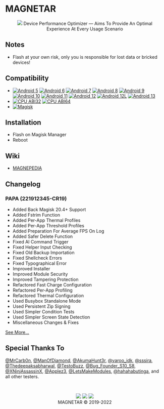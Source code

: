# MAGNETAR

<p align="center">
  <img src="https://github.com/Kyliekyler/MAGNETAR/blob/master/.github/logo.png">
  Device Performance Optimizer — Aims To Provide An Optimal Experience At Every Usage Scenario
</p>

## Notes

- Flash at your own risk, only you is responsible for lost data or bricked devices!

## Compatibility

- [![Android 5](https://img.shields.io/badge/Android-5-red.svg)](<>) [![Android 6](https://img.shields.io/badge/Android-6-pink.svg)](<>) [![Android 7](https://img.shields.io/badge/Android-7-violet.svg)](<>) [![Android 8](https://img.shields.io/badge/Android-8-yellow.svg)](<>) [![Android 9](https://img.shields.io/badge/Android-9-lightgreen.svg)](<>) [![Android 10](https://img.shields.io/badge/Android-10-brightgreen.svg)](<>) [![Android 11](https://img.shields.io/badge/Android-11-orange.svg)](<>) [![Android 12](https://img.shields.io/badge/Android-12-white.svg)](<>) [![Android 12L](https://img.shields.io/badge/Android-12L-white.svg)](<>) [![Android 13](https://img.shields.io/badge/Android-13-brown.svg)](<>)
- [![CPU ABI32](https://img.shields.io/badge/ABI-32-pink.svg)](<>) [![CPU ABI64](https://img.shields.io/badge/ABI-64-pink.svg)](<>)
- [![Magisk](https://img.shields.io/badge/Magisk-23%2B-00B39B.svg)](<>)

## Installation

- Flash on Magisk Manager
- Reboot

## Wiki

- [MAGNEPEDIA](https://github.com/Kyliekyler/MAGNETAR/wiki)

## Changelog

### PAPA (221912345-CR19)

- Added Back Magisk 20.4+ Support
- Added Fstrim Function
- Added Per-App Thermal Profiles
- Added Per-App Threshold Profiles
- Added Preparation For Average FPS On Log
- Added Safer Delete Function
- Fixed AI Command Trigger
- Fixed Helper Input Checking
- Fixed Old Backup Importation
- Fixed Shellcheck Errors
- Fixed Typographical Error
- Improved Installer
- Improved Module Security
- Improved Tampering Protection
- Refactored Fast Charge Configuration
- Refactored Per-App Profiling
- Refactored Thermal Configuration
- Used Busybox Standalone Mode
- Used Persistent Zip Signing
- Used Simpler Condition Tests
- Used Simpler Screen State Detection
- Miscellaneous Changes & Fixes

[See More...](https://github.com/Kyliekyler/MAGNETAR/wiki/CHANGELOG#changelog)

## Special Thanks To

[@MrCarb0n](https://github.com/MrCarb0n), [@ManOfDiamond](https://github.com/ManOfDiamond), [@AkumaHunt3r](https://github.com/AkumaHunt3r), [@varoo_idk](https://github.com/varoo_idk), [@sssira](https://github.com/sssira), [@Thedeepaksabharwal](https://github.com/Thedeepaksabharwal), [@TestoBuzz](https://github.com/TestoBuzz), [@Bug_Founder_S10_S8](https://t.me/Bug_Founder_S10_S8), [@XNinjAssassinX](https://t.me/XNinjAssassinX), [@Applez3](https://t.me/Applez3), [@LetsMakeModules](https://t.me/LetsMakeModules), [@hahahabutinga](https://t.me/hahahabutinga), and all other testers.

<br/>
<p align="center">
  <a href="https://t.me/MAGNETAR1999"><img src="https://img.shields.io/badge/Telegram-Channel-blue?logo=telegram&style=social"></a>
  <a href="https://t.me/MAGNETARCHAT"><img src="https://img.shields.io/badge/Telegram-Group-blue?logo=telegram&style=social"></a>
  <a href="https://facebook.com/MAGNETAR1999"><img src="https://img.shields.io/badge/Facebook-Page-blue?logo=facebook&style=social"></a>
  <br/>
  MAGNETAR © 2019-2022
</p>
